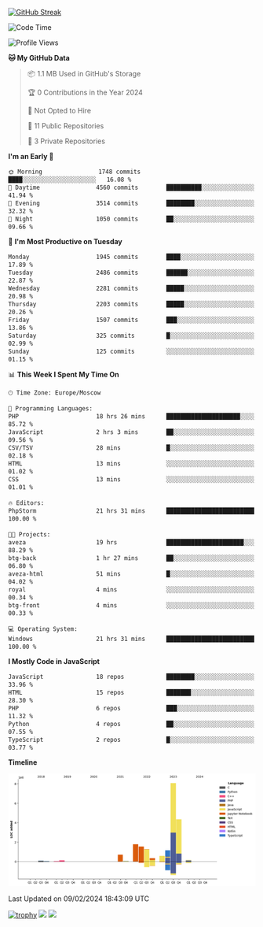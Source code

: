 [![GitHub Streak](https://github-readme-streak-stats.herokuapp.com/?user=yogik10)](https://git.io/streak-stats)
<!--START_SECTION:waka-->
![Code Time](http://img.shields.io/badge/Code%20Time-220%20hrs%2030%20mins-blue)

![Profile Views](http://img.shields.io/badge/Profile%20Views-0-blue)

**🐱 My GitHub Data** 

> 📦 1.1 MB Used in GitHub's Storage 
 > 
> 🏆 0 Contributions in the Year 2024
 > 
> 🚫 Not Opted to Hire
 > 
> 📜 11 Public Repositories 
 > 
> 🔑 3 Private Repositories 
 > 
**I'm an Early 🐤** 

```text
🌞 Morning                1748 commits        ████░░░░░░░░░░░░░░░░░░░░░   16.08 % 
🌆 Daytime                4560 commits        ██████████░░░░░░░░░░░░░░░   41.94 % 
🌃 Evening                3514 commits        ████████░░░░░░░░░░░░░░░░░   32.32 % 
🌙 Night                  1050 commits        ██░░░░░░░░░░░░░░░░░░░░░░░   09.66 % 
```
📅 **I'm Most Productive on Tuesday** 

```text
Monday                   1945 commits        ████░░░░░░░░░░░░░░░░░░░░░   17.89 % 
Tuesday                  2486 commits        ██████░░░░░░░░░░░░░░░░░░░   22.87 % 
Wednesday                2281 commits        █████░░░░░░░░░░░░░░░░░░░░   20.98 % 
Thursday                 2203 commits        █████░░░░░░░░░░░░░░░░░░░░   20.26 % 
Friday                   1507 commits        ███░░░░░░░░░░░░░░░░░░░░░░   13.86 % 
Saturday                 325 commits         █░░░░░░░░░░░░░░░░░░░░░░░░   02.99 % 
Sunday                   125 commits         ░░░░░░░░░░░░░░░░░░░░░░░░░   01.15 % 
```


📊 **This Week I Spent My Time On** 

```text
🕑︎ Time Zone: Europe/Moscow

💬 Programming Languages: 
PHP                      18 hrs 26 mins      █████████████████████░░░░   85.72 % 
JavaScript               2 hrs 3 mins        ██░░░░░░░░░░░░░░░░░░░░░░░   09.56 % 
CSV/TSV                  28 mins             █░░░░░░░░░░░░░░░░░░░░░░░░   02.18 % 
HTML                     13 mins             ░░░░░░░░░░░░░░░░░░░░░░░░░   01.02 % 
CSS                      13 mins             ░░░░░░░░░░░░░░░░░░░░░░░░░   01.01 % 

🔥 Editors: 
PhpStorm                 21 hrs 31 mins      █████████████████████████   100.00 % 

🐱‍💻 Projects: 
aveza                    19 hrs              ██████████████████████░░░   88.29 % 
btg-back                 1 hr 27 mins        ██░░░░░░░░░░░░░░░░░░░░░░░   06.80 % 
aveza-html               51 mins             █░░░░░░░░░░░░░░░░░░░░░░░░   04.02 % 
royal                    4 mins              ░░░░░░░░░░░░░░░░░░░░░░░░░   00.34 % 
btg-front                4 mins              ░░░░░░░░░░░░░░░░░░░░░░░░░   00.33 % 

💻 Operating System: 
Windows                  21 hrs 31 mins      █████████████████████████   100.00 % 
```

**I Mostly Code in JavaScript** 

```text
JavaScript               18 repos            ████████░░░░░░░░░░░░░░░░░   33.96 % 
HTML                     15 repos            ███████░░░░░░░░░░░░░░░░░░   28.30 % 
PHP                      6 repos             ███░░░░░░░░░░░░░░░░░░░░░░   11.32 % 
Python                   4 repos             ██░░░░░░░░░░░░░░░░░░░░░░░   07.55 % 
TypeScript               2 repos             █░░░░░░░░░░░░░░░░░░░░░░░░   03.77 % 
```



**Timeline**

![Lines of Code chart](https://raw.githubusercontent.com/Yogik10/Yogik10/main/assets/bar_graph.png)


 Last Updated on 09/02/2024 18:43:09 UTC
<!--END_SECTION:waka-->
[![trophy](https://github-profile-trophy.vercel.app/?username=yogik10)](https://github.com/ryo-ma/github-profile-trophy)
![](https://github-profile-summary-cards.vercel.app/api/cards/profile-details?username=yogik10&theme=solarized_dark)
![](https://github-profile-summary-cards.vercel.app/api/cards/most-commit-language?username=yogik10&theme=solarized_dark)


